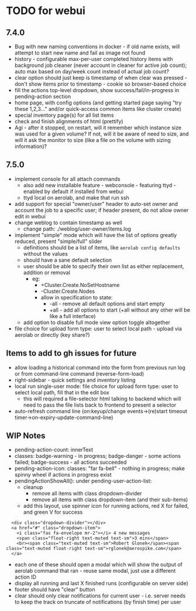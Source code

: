 # TODO for webui

## 7.4.0
* Bug with new naming conventions in docker - if old name exists, will attempt to start new name and fail as image not found
* history - configurable max-per-user completed history items with background job cleaner (never account in cleaner for active job count); auto max based on day/week count instead of actual job count?
* clear option should just keep is timestamp of when clear was pressed - don't show items prior to timestamp - cookie so browser-based choice
* fill the actions top-level dropdown, show success/fail/in-progress in pending-action section
* home page, with config options (and getting started page saying "try these 1,2,3..." and/or quick-access common items like cluster create)
* special inventory page(s) for all list items
* check and finish alignments of html (prettify)
* Agi - after it stopped, on restart, will it remember which instance size was used for a given volume? If not, will it be aware of need to size, and will it ask the monitor to size (like a file on the volume with sizing information)?

## 7.5.0
* implement console for all attach commands
  * also add new installable feature - webconsole - featuring ttyd - enabled by default if installed from webui
  * ttyd local on aerolab, and make that run ssh
* add support for special "owner/user" header to auto-set owner and account the job to a specific user; if header present, do not allow owner edit in webui
* change weblog to contain timestamp as well
  * change path: ./weblog/user-owner/items.log
* implement "simple" mode which will have the list of options greatly reduced, present "simple/full" slider
  * definitions should be a list of items, like `aerolab config defaults` without the values
  * should have a sane default selection
  * user should be able to specify their own list as either replacement, addition or removal
    * eg:
      * +Cluster.Create.NoSetHostname
      * -Cluster.Create.Nodes
      * allow in specification to state:
        * -all - remove all default options and start empty
        * +all - add all options to start (+all without any other will be like a full interface)
  * add option to disable full mode  view option toggle altogether
* file choice for upload form type: user to select local path - upload via aerolab or directly (key share?)

## Items to add to gh issues for future
* allow loading a historical command into the form from previous run log or from command-line command (reverse-form-load)
* right-sidebar - quick settings and inventory listing
* local run single-user mode: file choice for upload form type: user to select local path, fill that in the edit box
  * this will required a file-selector html talking to backend which will need to pass the file lists back to frontend to present a selector
* auto-refresh command line (on:keyup/change events->(re)start timeout timer->on-expiry-update-command-line)

## WIP Notes
* pending-action-count: innerText
* classes: badge-warning - in progress; badge-danger - some actions failed; badge-success - all actions succeeded
* pending-action-icon: classes: "far fa-bell" - nothing in progress; make spinny wheel if actions in progress exist
* pendingActionShowAll(): under pending-user-action-list:
  * cleanup
	* remove all items with class dropdown-divider
	* remove all items with class dropdown-item (and their sub-items)
  * add this layout, use spinner icon for running actions, red X for failed, and green V for success
```
  <div class="dropdown-divider"></div>
  <a href="#" class="dropdown-item">
    <i class="fas fa-envelope mr-2"></i> 4 new messages
    <span class="float-right text-muted text-sm">3 mins</span>
    <br><span class="text-muted text-sm">Robert Glonek</span><span class="text-muted float-right text-sm">rglonek@aerospike.com</span>
  </a>
```
  * each one of these should open a modal which will show the output of aerolab command that ran - reuse same modal, just use a different action ID
  * display all running and last X finished runs (configurable on server side)
  * footer should have "clear" button
  * clear should only clear notifications for current user - i.e. server needs to keep the track on truncate of notifications (by finish time) per user
